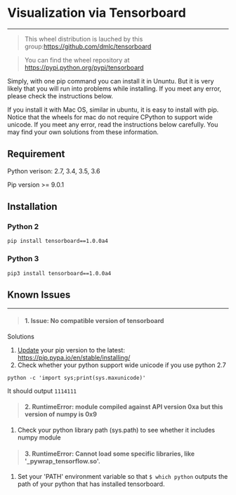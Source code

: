 # Visualization via Tensorboard


---

> This wheel distribution is lauched by this group:https://github.com/dmlc/tensorboard

>You can find the wheel repository at https://pypi.python.org/pypi/tensorboard


Simply, with one pip command you can install it in Ununtu. But it is very likely that you will run into problems while installing. If you meet any error, please check the instructions below.

If you install it with Mac OS, similar in ubuntu, it is easy to install with pip. Notice that the wheels for mac do not require CPython to support wide unicode. If you meet any error, read the instructions below carefully. You may find your own solutions from these information.

## Requirement

Python verison: 2.7, 3.4, 3.5, 3.6

Pip version >= 9.0.1

## Installation

### Python 2
```pip install tensorboard==1.0.0a4```
### Python 3
```pip3 install tensorboard==1.0.0a4```

## Known Issues
----------
> #### 1. Issue: No compatible version of tensorboard

Solutions
1.  [Update](https://pip.pypa.io/en/stable/installing/) your pip version to the latest: https://pip.pypa.io/en/stable/installing/
2.  Check whether your python support wide unicode if you use python 2.7 
```
python -c 'import sys;print(sys.maxunicode)'
```
It should output `1114111`

> #### 2. RuntimeError: module compiled against API version 0xa but this version of numpy is 0x9

1. Check your python library path (sys.path) to see whether it includes numpy module

> #### 3. RuntimeError: Cannot load some specific libraries, like '_pywrap_tensorflow.so'. 

1. Set your 'PATH' environment variable so that `$ which python` outputs the path of your python that has installed tensorboard.
